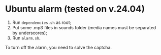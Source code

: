 # Ubuntu alarm (tested on v.24.04)
1. Run `dependencies.sh` as root;
2. Put some .mp3 files in sounds folder (media names must be separated by underscores);
3. Run `alarm.sh`.

To turn off the alarm, you need to solve the captcha.